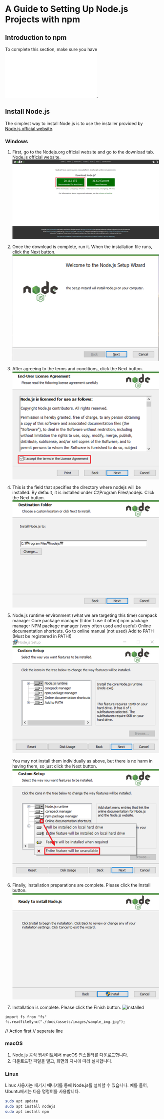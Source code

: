 # A Guide to Setting Up Node.js Projects with npm

## Introduction to npm

To complete this section, make sure you have ![installed Node.js](/node.md).

## Install Node.js

The simplest way to install Node.js is to use the installer provided by [Node.js official website](https://nodejs.org/).


### Windows

1. First, go to the Nodejs.org official website and go to the download tab. [Node.js official website](https://nodejs.org/en).
![installatoin_window](../assets/images/jin_node_installation1.png)

2. Once the download is complete, run it. When the installation file runs, click the Next button.
![installatoin_window](../assets/images/jin_node_installation2.png)

3. After agreeing to the terms and conditions, click the Next button.
![installatoin_window](../assets/images/jin_node_installation3.png)

4. This is the field that specifies the directory where nodejs will be installed.
By default, it is installed under C:\Program Files\nodejs\.
Click the Next button.
![installatoin_window](../assets/images/jin_node_installation4.png)

5.  Node.js runtime environment (what we are targeting this time)
    corepack manager Core package manager (I don't use it often)
    npm package manager NPM package manager (very often used and useful)
    Online documentation shortcuts. Go to online manual (not used)
    Add to PATH (Must be registered in PATH!)
![installatoin_window](../assets/images/jin_node_installation5.png)

    You may not install them individually as above, but there is no harm in having them, so just click the Next button.
![installatoin_window](./Assets/images/jin_node_installation6.png)

6. ​Finally, installation preparations are complete. Please click the Install button.
![installatoin_window](./Assets/images/jin_node_installation7.png)

7.  Installation is complete. Please click the Finish button.
![installed](/Assets/images/jin_node_installation78.png)


```{js, echoes = false}
import fs from "fs"
fs.readfileSync("./docs/assets/images/sample_img.jpg");
```

// Action first 
// seperate line

### macOS

1. Node.js 공식 웹사이트에서 macOS 인스톨러를 다운로드합니다.
2. 다운로드한 파일을 열고, 화면의 지시에 따라 설치합니다.

### Linux

Linux 사용자는 패키지 매니저를 통해 Node.js를 설치할 수 있습니다. 예를 들어, Ubuntu에서는 다음 명령어를 사용합니다.

```bash
sudo apt update
sudo apt install nodejs
sudo apt install npm
